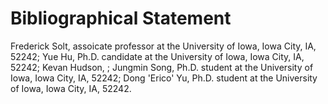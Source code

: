 # Bibliographical Statement
Frederick Solt, assoicate professor at the University of Iowa, Iowa City, IA, 52242;
Yue Hu, Ph.D. candidate at the University of Iowa, Iowa City, IA, 52242;
Kevan Hudson, ;
Jungmin Song, Ph.D. student  at the University of Iowa, Iowa City, IA, 52242;
Dong 'Erico' Yu, Ph.D. student  at the University of Iowa, Iowa City, IA, 52242.

